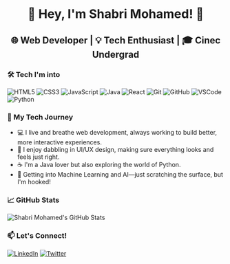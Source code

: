 <div align="center">

# 👋 Hey, I'm Shabri Mohamed! 🚀

## 🌐 Web Developer | 💡 Tech Enthusiast | 🎓 Cinec Undergrad

</div>

### 🛠️ Tech I'm into

![HTML5](https://img.shields.io/badge/-HTML5-E34F26?style=for-the-badge&logo=html5&logoColor=white)
![CSS3](https://img.shields.io/badge/-CSS3-1572B6?style=for-the-badge&logo=css3&logoColor=white)
![JavaScript](https://img.shields.io/badge/-JavaScript-F7DF1E?style=for-the-badge&logo=javascript&logoColor=black)
![Java](https://img.shields.io/badge/-Java-007396?style=for-the-badge&logo=java&logoColor=white)
![React](https://img.shields.io/badge/-React-61DAFB?style=for-the-badge&logo=react&logoColor=white)
![Git](https://img.shields.io/badge/-Git-F05032?style=for-the-badge&logo=git&logoColor=white)
![GitHub](https://img.shields.io/badge/-GitHub-181717?style=for-the-badge&logo=github&logoColor=white)
![VSCode](https://img.shields.io/badge/-VSCode-007ACC?style=for-the-badge&logo=visual-studio-code&logoColor=white)
![Python](https://img.shields.io/badge/-Python-3776AB?style=for-the-badge&logo=python&logoColor=white)

### 🚀 My Tech Journey

- 💻 I live and breathe web development, always working to build better, more interactive experiences.
- 🎨 I enjoy dabbling in UI/UX design, making sure everything looks and feels just right.
- ☕️ I'm a Java lover but also exploring the world of Python.
- 🤖 Getting into Machine Learning and AI—just scratching the surface, but I'm hooked!

### 📈 GitHub Stats

![Shabri Mohamed's GitHub Stats](https://github-readme-stats.vercel.app/api?username=ShabriMohamed&show_icons=true&theme=dark)

### 📫 Let's Connect!

[![LinkedIn](https://img.shields.io/badge/-LinkedIn-0A66C2?style=for-the-badge&logo=linkedin&logoColor=white)](https://www.linkedin.com/in/ShabriMohamed/)
[![Twitter](https://img.shields.io/badge/-Twitter-1DA1F2?style=for-the-badge&logo=twitter&logoColor=white)](https://twitter.com/ShabriMohamed)
